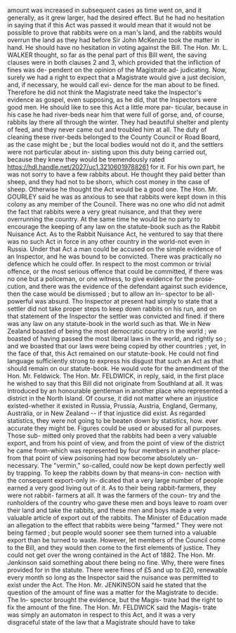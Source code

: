 amount was increased in subsequent cases as time went on, and it generally, as it grew larger, had the desired effect. But he had no hesitation in saying that if this Act was passed it would mean that it would not be possible to prove that rabbits were on a man's land, and the rabbits would overrun the land as they had before Sir John McKenzie took the matter in hand. He should have no hesitation in voting against the Bill. The Hon. Mr. L. WALKER thought, so far as the penal part of this Bill went, the saving clauses were in both clauses 2 and 3, which provided that the infliction of fines was de- pendent on the opinion of the Magistrate ad- judicating. Now, surely we had a right to expect that a Magistrate would give a just decision, and, if necessary, he would call evi- dence for the man about to be fined. Therefore he did not think the Magistrate need take the Inspector's evidence as gospel, even supposing, as he did, that the Inspectors were good men. He should like to see this Act a little more par- ticular, because in his case he had river-beds near him that were full of gorse, and, of course, rabbits lay there all through the winter. They had beautiful shelter and plenty of feed, and they never came out and troubled him at all. The duty of cleaning these river-beds belonged to the County Council or Road Board, as the case might be ; but the local bodies would not do it, and the settlers were not particular about in- sisting upon this duty being carried out, because they knew they would be tremendously rated https://hdl.handle.net/2027/uc1.32106019788261 for it. For his own part, he was not sorry to have a few rabbits about. He thought they paid better than sheep, and they had not to be shorn, which cost money in the case of sheep. Otherwise he thought the Act would be a good one. The Hon. Mr. GOURLEY said he was as anxious to see that rabbits were kept down in this colony as any member of the Council. There was no one who did not admit the fact that rabbits were a very great nuisance, and that they were overrunning the country. At the same time he would be no party to encourage the keeping of any law on the statute-book such as the Rabbit Nuisance Act. As to the Rabbit Nuisance Act, he ventured to say that there was no such Act in force in any other country in the world-not even in Russia. Under that Act a man could be accused on the simple evidence of an Inspector, and he was bound to be convicted. There was practically no defence which he could offer. In respect to the most common or trivial offence, or the most serious offence that could be committed, if there was no one but a policeman, or one witness, to give evidence for the prose- cution, and there was the evidence of the defendant against such evidence, then the case would be dismissed ; but to allow an In- spector to be all-powerful was absurd. Tho Inspector at present had simply to state that a settler did not take proper steps to keep down rabbits on his run, and on that statement of the Inspector the settler was convicted and fined. if there was any law on any statute-book in the world such as that. We in New Zealand boasted of being the most democratic country in the world ; we boasted of having passed the most liberal laws in the world, and rightly so ; and we boasted that our laws were being copied by other countries ; yet, in the face of that, this Act remained on our statute-book. He could not find language sufficiently strong to express his disgust that such an Act as that should remain on our statute-book. He would vote for the amendment of the Hon. Mr. Feldwick. The Hon. Mr. FELDWICK, in reply, said, in the first place he wished to say that this Bill did not originate from Southland at all. It was introduced by an honourable gentleman in another place who represented a district in the North Island. Of course, it did not matter where an injustice existed-whether it existed in Russia, Prussia, Austria, England, Germany, Australia, or in New Zealand -- if that injustice did exist. As regarded statistics, they were not going to be beaten down by statistics, how. ever accurate they might be. Figures could be used or abused for all purposes. Those sub- mitted only proved that the rabbits had been a very valuable export, and from his point of view, and from the point of view of the district he came from-which was represented by four members in another place-from that point of view poisoning had now become absolutely un- necessary. The "vermin," so-called, could now be kept down perfectly well by trapping. To keep the rabbits down by that means-in con- nection with the consequent export-only in- dicated that a very large number of people earned a very good living out of it. As to their being rabbit-farmers, they were not rabbit- farmers at all. It was the farmers of the coun- try and the runholders of the country who gave these men and boys leave to roam over their land and take the rabbits, and these men and boys made a very valuable article of export out of the rabbits. The Minister of Education made an allegation to the effect that rabbits were being "farmed." They were not being farmed ; but people would sooner see them turned into a valuable export than be turned to waste. However, let members of the Council come to the Bill, and they would then come to the first elements of justice. They could not get over the wrong contained in the Act of 1882. The Hon. Mr. Jenkinson said something about there being no fine. Why, there were fines provided for in the statute. There were fines of £5 and up to £20, renewable every month so long as the Inspector said the nuisance was permitted to exist under the Act. The Hon. Mr. JENKINSON said he stated that the question of the amount of fine was a matter for the Magistrate to decide. The In- spector brought the evidence, but the Magis- trate had the right to fix the amount of the fine. The Hon. Mr. FELDWICK said the Magis- trate was simply an automaton in respect to this Act, and it was a very disgraceful state of the law that a Magistrate should have to take 